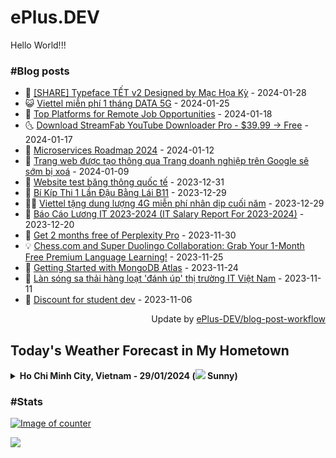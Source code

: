 # ePlus.DEV

Hello World!!!

### #Blog posts

- 🧰 [[SHARE] Typeface TẾT v2 Designed by Mạc Họa Kỳ](https://eplus.dev/share-typeface-tet-v2-designed-by-mac-hoa-ky) - 2024-01-28 
- 😺 [Viettel miễn phí 1 tháng DATA 5G](https://eplus.dev/viettel-mien-phi-1-thang-data-5g) - 2024-01-25 
- 🗽 [Top Platforms for Remote Job Opportunities](https://eplus.dev/top-platforms-for-remote-job-opportunities) - 2024-01-18 
- 🌜 [Download StreamFab YouTube Downloader Pro - $39.99 -&gt; Free](https://eplus.dev/download-streamfab-youtube-downloader-pro-3999-free) - 2024-01-17 
- 📝 [Microservices Roadmap 2024](https://eplus.dev/microservices-roadmap-2024) - 2024-01-12 
- 🚀 [Trang web được tạo thông qua Trang doanh nghiệp trên Google sẽ sớm bị xoá](https://eplus.dev/trang-web-duoc-tao-thong-qua-trang-doanh-nghiep-tren-google-se-som-bi-xoa) - 2024-01-09 
- 💼 [Website test băng thông quốc tế](https://eplus.dev/website-test-bang-thong-quoc-te) - 2023-12-31 
- 🦣 [Bí Kíp Thi 1 Lần Đậu Bằng Lái B11](https://eplus.dev/bi-kip-thi-1-lan-dau-bang-lai-b11) - 2023-12-29 
- 👨‍🏫 [Viettel tặng dung lượng 4G miễn phí nhân dịp cuối năm](https://eplus.dev/viettel-tang-dung-luong-4g-mien-phi-nhan-dip-cuoi-nam) - 2023-12-29 
- 🔭 [Báo Cáo Lương IT 2023-2024 &lpar;IT Salary Report For 2023-2024&rpar;](https://eplus.dev/bao-cao-luong-it-2023-2024-it-salary-report-for-2023-2024) - 2023-12-20 
- 🤡 [Get 2 months free of Perplexity Pro](https://eplus.dev/get-2-months-free-of-perplexity-pro) - 2023-11-30 
- 💡 [Chess.com and Super Duolingo Collaboration: Grab Your 1-Month Free Premium Language Learning!](https://eplus.dev/chesscom-and-super-duolingo-collaboration-grab-your-1-month-free-premium-language-learning) - 2023-11-25 
- 🦣 [Getting Started with MongoDB Atlas](https://eplus.dev/getting-started-with-mongodb-atlas) - 2023-11-24 
- 💪 [Làn sóng sa thải hàng loạt &#39;đánh úp&#39; thị trường IT Việt Nam](https://eplus.dev/lan-song-sa-thai-hang-loat-danh-up-thi-truong-it-viet-nam) - 2023-11-11 
- 🤡 [Discount for student dev](https://eplus.dev/discount-for-student-dev) - 2023-11-06 


<div align="right">
    Update by <a target="_blank" href="https://github.com/ePlus-DEV/blog-post-workflow">ePlus-DEV/blog-post-workflow</a>
</div>


## Today's Weather Forecast in My Hometown



<details>
    <summary><b>Ho Chi Minh City, Vietnam - 29/01/2024 (<img src="https://cdn.weatherapi.com/weather/64x64/day/113.png" /> Sunny)</b>
    </summary>

    
<table>
    <tr>
        <th>Hour</th>
        <td>00:00</td><td>01:00</td><td>02:00</td><td>03:00</td><td>04:00</td><td>05:00</td><td>06:00</td><td>07:00</td><td>08:00</td><td>09:00</td><td>10:00</td><td>11:00</td><td>12:00</td><td>13:00</td><td>14:00</td><td>15:00</td><td>16:00</td><td>17:00</td><td>18:00</td><td>19:00</td><td>20:00</td><td>21:00</td><td>22:00</td><td>23:00</td>
    </tr>
    <tr>
        <th>Weather</th>
        <td><img src="https://cdn.weatherapi.com/weather/64x64/night/116.png"></img></td><td><img src="https://cdn.weatherapi.com/weather/64x64/night/116.png"></img></td><td><img src="https://cdn.weatherapi.com/weather/64x64/night/113.png"></img></td><td><img src="https://cdn.weatherapi.com/weather/64x64/night/116.png"></img></td><td><img src="https://cdn.weatherapi.com/weather/64x64/night/116.png"></img></td><td><img src="https://cdn.weatherapi.com/weather/64x64/night/116.png"></img></td><td><img src="https://cdn.weatherapi.com/weather/64x64/night/116.png"></img></td><td><img src="https://cdn.weatherapi.com/weather/64x64/day/113.png"></img></td><td><img src="https://cdn.weatherapi.com/weather/64x64/day/113.png"></img></td><td><img src="https://cdn.weatherapi.com/weather/64x64/day/113.png"></img></td><td><img src="https://cdn.weatherapi.com/weather/64x64/day/113.png"></img></td><td><img src="https://cdn.weatherapi.com/weather/64x64/day/113.png"></img></td><td><img src="https://cdn.weatherapi.com/weather/64x64/day/113.png"></img></td><td><img src="https://cdn.weatherapi.com/weather/64x64/day/113.png"></img></td><td><img src="https://cdn.weatherapi.com/weather/64x64/day/113.png"></img></td><td><img src="https://cdn.weatherapi.com/weather/64x64/day/113.png"></img></td><td><img src="https://cdn.weatherapi.com/weather/64x64/day/113.png"></img></td><td><img src="https://cdn.weatherapi.com/weather/64x64/day/113.png"></img></td><td><img src="https://cdn.weatherapi.com/weather/64x64/night/113.png"></img></td><td><img src="https://cdn.weatherapi.com/weather/64x64/night/113.png"></img></td><td><img src="https://cdn.weatherapi.com/weather/64x64/night/113.png"></img></td><td><img src="https://cdn.weatherapi.com/weather/64x64/night/113.png"></img></td><td><img src="https://cdn.weatherapi.com/weather/64x64/night/116.png"></img></td><td><img src="https://cdn.weatherapi.com/weather/64x64/night/113.png"></img></td>
    </tr>
    <tr>
        <th>Condition</th>
        <td width="200px">Partly Cloudy </td><td width="200px">Partly Cloudy </td><td width="200px">Clear </td><td width="200px">Partly Cloudy </td><td width="200px">Partly Cloudy </td><td width="200px">Partly Cloudy </td><td width="200px">Partly Cloudy </td><td width="200px">Sunny</td><td width="200px">Sunny</td><td width="200px">Sunny</td><td width="200px">Sunny</td><td width="200px">Sunny</td><td width="200px">Sunny</td><td width="200px">Sunny</td><td width="200px">Sunny</td><td width="200px">Sunny</td><td width="200px">Sunny</td><td width="200px">Sunny</td><td width="200px">Clear </td><td width="200px">Clear </td><td width="200px">Clear </td><td width="200px">Clear </td><td width="200px">Partly cloudy</td><td width="200px">Clear </td>
    </tr>
    <tr>
        <th>Temperature</th>
        <td>24.5 °C</td><td>24.4 °C</td><td>24.2 °C</td><td>23.8 °C</td><td>23.4 °C</td><td>23.2 °C</td><td>22.9 °C</td><td>23.5 °C</td><td>25.8 °C</td><td>28.2 °C</td><td>30.9 °C</td><td>33 °C</td><td>34.6 °C</td><td>35.2 °C</td><td>35.5 °C</td><td>34.8 °C</td><td>32.7 °C</td><td>31.1 °C</td><td>28.6 °C</td><td>27.2 °C</td><td>26.3 °C</td><td>25.9 °C</td><td>28 °C</td><td>25.6 °C</td>
    </tr>
    <tr>
        <th>Wind</th>
        <td>2.2 kph</td><td>2.9 kph</td><td>4.7 kph</td><td>6.5 kph</td><td>8.3 kph</td><td>9 kph</td><td>9 kph</td><td>6.5 kph</td><td>4.7 kph</td><td>4.3 kph</td><td>2.2 kph</td><td>2.2 kph</td><td>1.8 kph</td><td>3.6 kph</td><td>8.3 kph</td><td>16.6 kph</td><td>19.8 kph</td><td>20.2 kph</td><td>19.4 kph</td><td>17.6 kph</td><td>18.7 kph</td><td>19.1 kph</td><td>6.8 kph</td><td>18 kph</td>
    </tr>
</table>


<div align="right">
    Updated at: 2024-01-29T15:31:51Z - by <a target="_blank"
        href="https://github.com/ePlus-DEV/weather-forecast">ePlus-DEV/weather-forecast</a>
</div>
</details>


### #Stats

[![Image of counter](https://github.com/ePlus-DEV/counter/blob/main/svg/685088620/badge.svg)](https://github.com/ePlus-DEV/counter/blob/main/readme/685088620/year.md)

![](https://komarev.com/ghpvc/?username=ePlus-DEV&style=for-the-badge)
